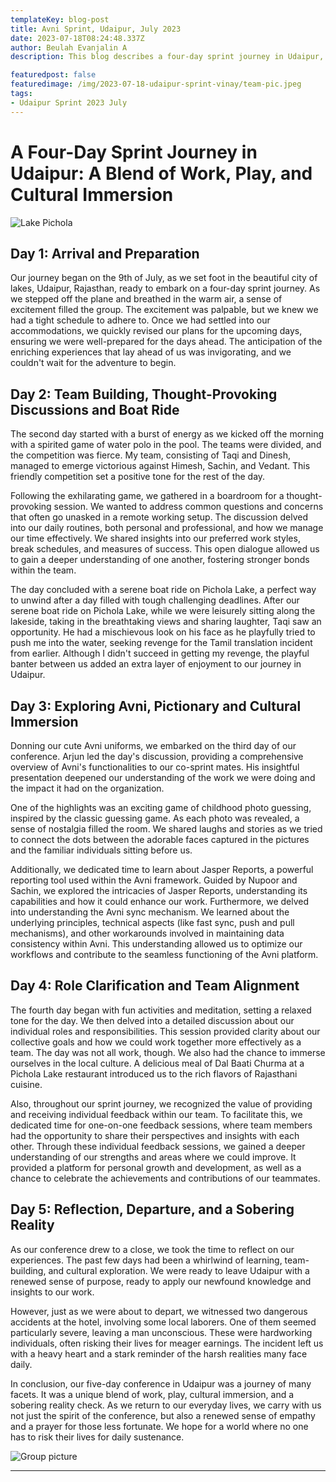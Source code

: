 ```yaml
---
templateKey: blog-post
title: Avni Sprint, Udaipur, July 2023
date: 2023-07-18T08:24:48.337Z
author: Beulah Evanjalin A
description: This blog describes a four-day sprint journey in Udaipur, Rajasthan, where work, play, and cultural immersion intertwine. It highlights the arrival and preparation, team building, thought-provoking discussions, exploring Avni (the project focus), cultural immersion experiences, role clarification, team alignment, reflection, and departure

featuredpost: false
featuredimage: /img/2023-07-18-udaipur-sprint-vinay/team-pic.jpeg
tags:
- Udaipur Sprint 2023 July
---
```


# A Four-Day Sprint Journey in Udaipur: A Blend of Work, Play, and Cultural Immersion

![Lake Pichola](/img/2023-07-18-avni-sprint-udaipur-blog/lake-pichola.jpeg)

## Day 1: Arrival and Preparation

Our journey began on the 9th of July, as we set foot in the beautiful city of lakes, Udaipur, Rajasthan, ready to embark on a four-day sprint journey. As we stepped off the plane and breathed in the warm air, a sense of excitement filled the group. The excitement was palpable, but we knew we had a tight schedule to adhere to. Once we had settled into our accommodations, we quickly revised our plans for the upcoming days, ensuring we were well-prepared for the days ahead. The anticipation of the enriching experiences that lay ahead of us was invigorating, and we couldn't wait for the adventure to begin.

## Day 2: Team Building, Thought-Provoking Discussions and Boat Ride

The second day started with a burst of energy as we kicked off the morning with a spirited game of water polo in the pool. The teams were divided, and the competition was fierce. My team, consisting of Taqi and Dinesh, managed to emerge victorious against Himesh, Sachin, and Vedant. This friendly competition set a positive tone for the rest of the day.

Following the exhilarating game, we gathered in a boardroom for a thought-provoking session. We wanted to address common questions and concerns that often go unasked in a remote working setup. The discussion delved into our daily routines, both personal and professional, and how we manage our time effectively. We shared insights into our preferred work styles, break schedules, and measures of success. This open dialogue allowed us to gain a deeper understanding of one another, fostering stronger bonds within the team.

The day concluded with a serene boat ride on Pichola Lake, a perfect way to unwind after a day filled with tough challenging deadlines. After our serene boat ride on Pichola Lake, while we were leisurely sitting along the lakeside, taking in the breathtaking views and sharing laughter, Taqi saw an opportunity. He had a mischievous look on his face as he playfully tried to push me into the water, seeking revenge for the Tamil translation incident from earlier. Although I didn't succeed in getting my revenge, the playful banter between us added an extra layer of enjoyment to our journey in Udaipur.

## Day 3: Exploring Avni, Pictionary and Cultural Immersion

Donning our cute Avni uniforms, we embarked on the third day of our conference. Arjun led the day's discussion, providing a comprehensive overview of Avni's functionalities to our co-sprint mates. His insightful presentation deepened our understanding of the work we were doing and the impact it had on the organization.

One of the highlights was an exciting game of childhood photo guessing, inspired by the classic guessing game. As each photo was revealed, a sense of nostalgia filled the room. We shared laughs and stories as we tried to connect the dots between the adorable faces captured in the pictures and the familiar individuals sitting before us.

Additionally, we dedicated time to learn about Jasper Reports, a powerful reporting tool used within the Avni framework. Guided by Nupoor and Sachin, we explored the intricacies of Jasper Reports, understanding its capabilities and how it could enhance our work. Furthermore, we delved into understanding the Avni sync mechanism. We learned about the underlying principles, technical aspects (like fast sync, push and pull mechanisms), and other workarounds involved in maintaining data consistency within Avni. This understanding allowed us to optimize our workflows and contribute to the seamless functioning of the Avni platform.

## Day 4: Role Clarification and Team Alignment

The fourth day began with fun activities and meditation, setting a relaxed tone for the day. We then delved into a detailed discussion about our individual roles and responsibilities. This session provided clarity about our collective goals and how we could work together more effectively as a team. The day was not all work, though. We also had the chance to immerse ourselves in the local culture. A delicious meal of Dal Baati Churma at a Pichola Lake restaurant introduced us to the rich flavors of Rajasthani cuisine.

Also, throughout our sprint journey, we recognized the value of providing and receiving individual feedback within our team. To facilitate this, we dedicated time for one-on-one feedback sessions, where team members had the opportunity to share their perspectives and insights with each other. Through these individual feedback sessions, we gained a deeper understanding of our strengths and areas where we could improve. It provided a platform for personal growth and development, as well as a chance to celebrate the achievements and contributions of our teammates.

## Day 5: Reflection, Departure, and a Sobering Reality

As our conference drew to a close, we took the time to reflect on our experiences. The past few days had been a whirlwind of learning, team-building, and cultural exploration. We were ready to leave Udaipur with a renewed sense of purpose, ready to apply our newfound knowledge and insights to our work.

However, just as we were about to depart, we witnessed two dangerous accidents at the hotel, involving some local laborers. One of them seemed particularly severe, leaving a man unconscious. These were hardworking individuals, often risking their lives for meager earnings. The incident left us with a heavy heart and a stark reminder of the harsh realities many face daily.

In conclusion, our five-day conference in Udaipur was a journey of many facets. It was a unique blend of work, play, cultural immersion, and a sobering reality check. As we return to our everyday lives, we carry with us not just the spirit of the conference, but also a renewed sense of empathy and a prayer for those less fortunate. We hope for a world where no one has to risk their lives for daily sustenance.

![Group picture](/img/2023-07-18-avni-sprint-udaipur-blog/group-pic.png)

----------------------------
